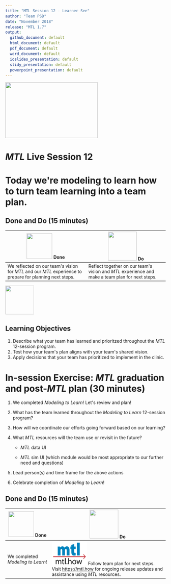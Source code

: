 ```yaml
---
title: "MTL Session 12 - Learner See"
author: "Team PSD"
date: "November 2018"
release: "MTL 1.7"
output: 
  github_document: default
  html_document: default
  pdf_document: default
  word_document: default
  ioslides_presentation: default
  slidy_presentation: default
  powerpoint_presentation: default
---
```


[<img src = "https://github.com/test_change/teampsd/blob/master/resources/logos/mtl_live_sq_sm.png"
     height = "175" width = "290">](#.)   

# *MTL* Live Session 12

# Today we're modeling to learn how to turn team learning into a team plan.

## Done and Do (15 minutes)
<!-- Do/Done Tables -->
| [<img src = "https://github.com/test_change/teampsd/blob/master/resources/icons/done.png" height = "80" width = "80">](#.)  **Done** | [<img src = "https://github.com/test_change/teampsd/blob/master/resources/icons/do.png" height = "90" width = "90">](#.)  **Do** |
| --- | --- | 
| We reflected on our team's vision for _MTL_ and our _MTL_ experience to prepare for planning next steps. | Reflect together on our team's vision and _MTL_ experience and make a team plan for next steps. | 

<!-- Learning Objectives Icon --> 
[<img src = "https://github.com/test_change/teampsd/blob/master/resources/icons/learning_objectives.png" height = "90" width = "90" style ="display: inline-block"/>](#.)  

## Learning Objectives

1. Describe what your team has learned and prioritzed throughout the *MTL* 12-session program.
2. Test how your team's plan aligns with your team's shared vision.
3. Apply decisions that your team has prioritized to implement in the clinic.

# In-session Exercise: *MTL* graduation and post-*MTL* plan (30 minutes)

1. We completed _Modeling to Learn_! Let's review and plan!

2.  What has the team learned throughout the *Modeling to Learn* 12-session program?

3. How will we coordinate our efforts going forward based on our learning?

4. What *MTL* resources will the team use or revisit in the future?

    - *MTL* data UI 
    
    - *MTL* sim UI (which module would be most appropriate to our further need and questions)

5. Lead person(s) and time frame for the above actions 

6. Celebrate completion of *Modeling to Learn*!


## Done and Do (15 minutes)
<!-- Do/Done Tables -->
| [<img src = "https://raw.githubusercontent.com/lzim/teampsd/hexagon_icons/np_hexagon-check-mark_309690_003F72.png" height = "80" width = "80">](#.)  **Done** | [<img src = "https://raw.githubusercontent.com/lzim/teampsd/hexagon_icons/np_synchronize_778914_003F72.png" height = "90" width = "90">](#.)  **Do** |
| --- | --- | 
| We completed _Modeling to Learn_!|[<img src = "https://raw.githubusercontent.com/lzim/teampsd/master/resources/logos/mtl_how_sm.png" height = "75" width = "110">](http://mtl.how) Follow team plan for next steps. Visit https://mtl.how for ongoing release updates and assistance using _MTL_ resources. | 
